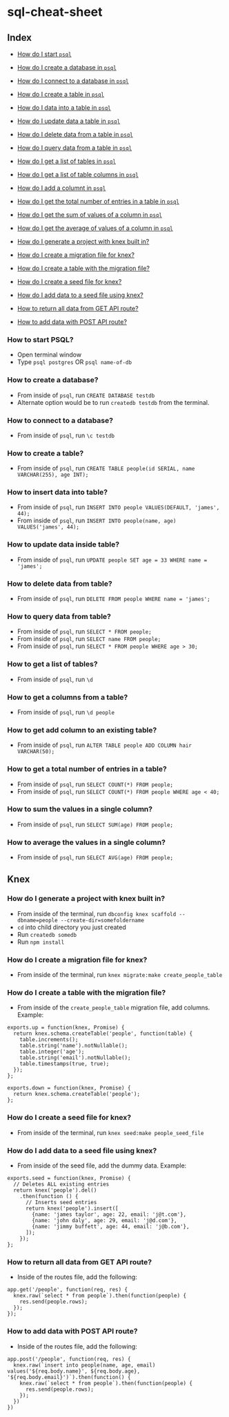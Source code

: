 # sql-cheat-sheet

## Index
* [How do I start `psql`](#how-to-start-psql)
* [How do I create a database in `psql`](#how-to-create-db)
* [How do I connect to a database in `psql`](#connect-to-db)
* [How do I create a table in `psql`](#create-a-table)
* [How do I data into a table in `psql`](#insert-data-into-table)
* [How do I update data a table in `psql`](#update-data-inside-table)
* [How do I delete data from a table in `psql`](#delete-data-from-table)
* [How do I query data from a table in `psql`](#query-data-from-table)
* [How do I get a list of tables in `psql`](#get-list-of-tables)
* [How do I get a list of table columns in `psql`](#get-columns-of-tables)
* [How do I add a columnt in `psql`](#add-a-new-column)
* [How do I get the total number of entries in a table in `psql`](#total-number-of-entries)
* [How do I get the sum of values of a column in `psql`](#sum-of-values)
* [How do I get the average of values of a column in `psql`](#get-average-of-values)

* [How do I generate a project with knex built in?](#generate-knex-project)
* [How do I create a migration file for knex?](#create-migration-file)
* [How do I create a table with the migration file?](#create-migration-file)
* [How do I create a seed file for knex?](#create-seed-file)
* [How do I add data to a seed file using knex?](#add-data-to-seed-file)
* [How to return all data from GET API route?](#return-all-data)
* [How to add data with POST API route?](#add-data)

<a id="how-to-start-psql"></a>
### How to start PSQL?
* Open terminal window
* Type `psql postgres` OR `psql name-of-db`

<a id="how-to-create-db"></a>
### How to create a database?
* From inside of `psql`, run `CREATE DATABASE testdb`
* Alternate option would be to run `createdb testdb` from the terminal.

<a id="connect-to-db"></a>
### How to connect to a database?
* From inside of `psql`, run `\c testdb`

<a id="create-a-table"></a>
### How to create a table?
* From inside of `psql`, run `CREATE TABLE people(id SERIAL, name VARCHAR(255), age INT);`

<a id="insert-data-into-table"></a>
### How to insert data into table?
* From inside of `psql`, run `INSERT INTO people VALUES(DEFAULT, 'james', 44);`
* From inside of `psql`, run `INSERT INTO people(name, age) VALUES('james', 44);`

<a id="update-data-inside-table"></a>
### How to update data inside table?
* From inside of `psql`, run `UPDATE people SET age = 33 WHERE name = 'james';`

<a id="delete-data-from-table"></a>
### How to delete data from table?
* From inside of `psql`, run `DELETE FROM people WHERE name = 'james';`

<a id="query-data-from-table"></a>
### How to query data from table?
* From inside of `psql`, run `SELECT * FROM people;`
* From inside of `psql`, run `SELECT name FROM people;`
* From inside of `psql`, run `SELECT * FROM people WHERE age > 30;`

<a id="get-list-of-tables"></a>
### How to get a list of tables?
* From inside of `psql`, run `\d`

<a id="get-columns-of-tables"></a>
### How to get a columns from a table?
* From inside of `psql`, run `\d people`

<a id="add-a-new-column"></a>
### How to get add column to an existing table?
* From inside of `psql`, run `ALTER TABLE people ADD COLUMN hair VARCHAR(50);`

<a id="total-number-of-entries"></a>
### How to get a total number of entries in a table?
* From inside of `psql`, run `SELECT COUNT(*) FROM people;`
* From inside of `psql`, run `SELECT COUNT(*) FROM people WHERE age < 40;`

<a id="sum-of-values"></a>
### How to sum the values in a single column?
* From inside of `psql`, run `SELECT SUM(age) FROM people;`

<a id="get-average-of-values"></a>
### How to average the values in a single column?
* From inside of `psql`, run `SELECT AVG(age) FROM people;`


## Knex

<a id="generate-knex-project"></a>
### How do I generate a project with knex built in?
* From inside of the terminal, run `dbconfig knex scaffold --dbname=people --create-dir=somefoldername`
* `cd` into child directory you just created
* Run `createdb somedb`
* Run `npm install`

<a id="create-migration-file"></a>
### How do I create a migration file for knex?
* From inside of the terminal, run `knex migrate:make create_people_table`

<a id="create-a-table"></a>
### How do I create a table with the migration file?
* From inside of the `create_people_table` migration file, add columns. Example:
```
exports.up = function(knex, Promise) {
  return knex.schema.createTable('people', function(table) {
    table.increments();
    table.string('name').notNullable();
    table.integer('age');
    table.string('email').notNullable();
    table.timestamps(true, true);
  });
};

exports.down = function(knex, Promise) {
  return knex.schema.createTable('people');
};
```

<a id="create-seed-file"></a>
### How do I create a seed file for knex?
* From inside of the terminal, run `knex seed:make people_seed_file`

<a id="add-data-to-seed-file"></a>
### How do I add data to a seed file using knex?
* From inside of the seed file, add the dummy data. Example:
```
exports.seed = function(knex, Promise) {
  // Deletes ALL existing entries
  return knex('people').del()
    .then(function () {
      // Inserts seed entries
      return knex('people').insert([
        {name: 'james taylor', age: 22, email: 'j@t.com'},
        {name: 'john daly', age: 29, email: 'j@d.com'},
        {name: 'jimmy buffett', age: 44, email: 'j@b.com'},
      ]);
    });
};

```

<a id="return-all-data"></a>
### How to return all data from GET API route?
* Inside of the routes file, add the following:
```
app.get('/people', function(req, res) {
  knex.raw(`select * from people`).then(function(people) {
    res.send(people.rows);
  });
});
```

<a id="add-data"></a>
### How to add data with POST API route?
* Inside of the routes file, add the following:
```
app.post('/people', function(req, res) {
  knex.raw(`insert into people(name, age, email) values('${req.body.name}', ${req.body.age}, '${req.body.email}')`).then(function() {
    knex.raw(`select * from people`).then(function(people) {
      res.send(people.rows);
    });
  })
})
```
